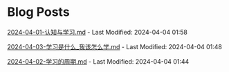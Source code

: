 # Blog Posts

[2024-04-01-认知与学习.md](_posts/2024-04-01-认知与学习.md) - Last Modified: 2024-04-04 01:58

[2024-04-03-学习是什么_我该怎么学.md](_posts/2024-04-03-学习是什么_我该怎么学.md) - Last Modified: 2024-04-04 01:48

[2024-04-02-学习的周期.md](_posts/2024-04-02-学习的周期.md) - Last Modified: 2024-04-04 01:44

